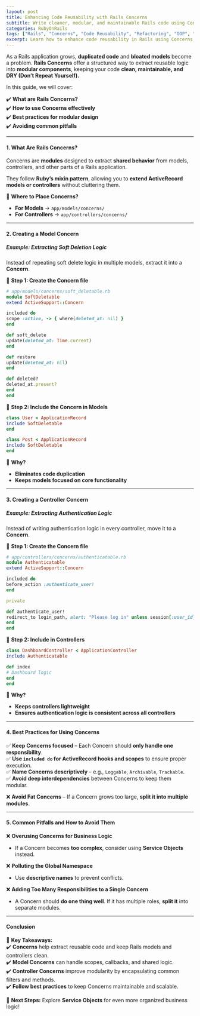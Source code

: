 ```yaml
---
layout: post  
title: Enhancing Code Reusability with Rails Concerns  
subtitle: Write cleaner, modular, and maintainable Rails code using Concerns  
categories: RubyOnRails  
tags: ["Rails", "Concerns", "Code Reusability", "Refactoring", "OOP", "Modular Design"]  
excerpt: Learn how to enhance code reusability in Rails using Concerns, making your codebase cleaner, more modular, and easier to maintain.  
---
```



As a Rails application grows, **duplicated code** and **bloated models** become a problem. **Rails Concerns** offer a structured way to extract reusable logic into **modular components**, keeping your code **clean, maintainable, and DRY (Don’t Repeat Yourself).**

In this guide, we will cover:

✔️ **What are Rails Concerns?**  
✔️ **How to use Concerns effectively**  
✔️ **Best practices for modular design**  
✔️ **Avoiding common pitfalls**

---

#### **1. What Are Rails Concerns?**
Concerns are **modules** designed to extract **shared behavior** from models, controllers, and other parts of a Rails application.

They follow **Ruby’s mixin pattern**, allowing you to **extend ActiveRecord models or controllers** without cluttering them.

📌 **Where to Place Concerns?**
- **For Models** → `app/models/concerns/`
- **For Controllers** → `app/controllers/concerns/`

---

#### **2. Creating a Model Concern**
##### **Example: Extracting Soft Deletion Logic**
Instead of repeating soft delete logic in multiple models, extract it into a **Concern**.

📌 **Step 1: Create the Concern file**  
```rb
# app/models/concerns/soft_deletable.rb
module SoftDeletable  
extend ActiveSupport::Concern

included do  
scope :active, -> { where(deleted_at: nil) }  
end

def soft_delete  
update(deleted_at: Time.current)  
end

def restore  
update(deleted_at: nil)  
end

def deleted?  
deleted_at.present?  
end  
end  
```

📌 **Step 2: Include the Concern in Models**  
```rb  
class User < ApplicationRecord  
include SoftDeletable  
end

class Post < ApplicationRecord  
include SoftDeletable  
end  
```

🚀 **Why?**
- **Eliminates code duplication**
- **Keeps models focused on core functionality**

---

#### **3. Creating a Controller Concern**
##### **Example: Extracting Authentication Logic**
Instead of writing authentication logic in every controller, move it to a **Concern**.

📌 **Step 1: Create the Concern file**  
```rb
# app/controllers/concerns/authenticatable.rb
module Authenticatable  
extend ActiveSupport::Concern

included do  
before_action :authenticate_user!  
end

private

def authenticate_user!  
redirect_to login_path, alert: "Please log in" unless session[:user_id]  
end  
end  
```

📌 **Step 2: Include in Controllers**  
```rb  
class DashboardController < ApplicationController  
include Authenticatable

def index  
# Dashboard logic  
end  
end  
```

🚀 **Why?**
- **Keeps controllers lightweight**
- **Ensures authentication logic is consistent across all controllers**

---

#### **4. Best Practices for Using Concerns**
✅ **Keep Concerns focused** – Each Concern should **only handle one responsibility**.  
✅ **Use `included do` for ActiveRecord hooks and scopes** to ensure proper execution.  
✅ **Name Concerns descriptively** – e.g., `Loggable`, `Archivable`, `Trackable`.  
✅ **Avoid deep interdependencies** between Concerns to keep them modular.

❌ **Avoid Fat Concerns** – If a Concern grows too large, **split it into multiple modules**.

---

#### **5. Common Pitfalls and How to Avoid Them**
❌ **Overusing Concerns for Business Logic**
- If a Concern becomes **too complex**, consider using **Service Objects** instead.

❌ **Polluting the Global Namespace**
- Use **descriptive names** to prevent conflicts.

❌ **Adding Too Many Responsibilities to a Single Concern**
- A Concern should **do one thing well**. If it has multiple roles, **split it** into separate modules.

---

#### **Conclusion**
🚀 **Key Takeaways:**  
✔️ **Concerns** help extract reusable code and keep Rails models and controllers clean.  
✔️ **Model Concerns** can handle scopes, callbacks, and shared logic.  
✔️ **Controller Concerns** improve modularity by encapsulating common filters and methods.  
✔️ **Follow best practices** to keep Concerns maintainable and scalable.

🔗 **Next Steps:** Explore **Service Objects** for even more organized business logic!  
